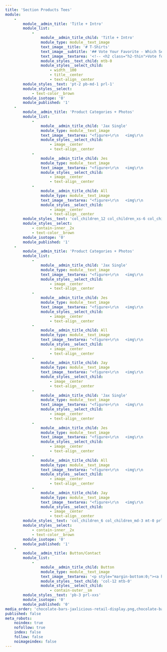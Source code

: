 ```yaml
---
title: 'Section Products Tees'
module:
    -
        module__admin_title: 'Title + Intro'
        module_list:
            -
                module__admin_title_child: 'Title + Intro'
                module_type: module__text_image
                text_image__title: '# T-Shirts'
                text_image__subtitle: '## Vote Your Favorite - Which Series should We Release First?'
                text_image__textarea: '<!-- <h2 class="h2-thin">Vote for Your Favorite Tee</h2> -->'
                module_styles__text_child: mtb-0
                module_styles__select_child:
                    - width__100
                    - title__center
                    - text-align__center
        module_styles__text: 'pt-2 pb-md-1 prl-1'
        module_styles__select:
            - text-color__brown
        module_isotope: '0'
        module_published: '1'
    -
        module__admin_title: 'Product Categories + Photos'
        module_list:
            -
                module__admin_title_child: 'Jax Single'
                module_type: module__text_image
                text_image__textarea: "<figure>\r\n   <img\r\n         \tsrc=\"/user/pages/section-products-tees/tshirt-single-h-jax-black.svg\"\r\n            class=\"lazyload\"\r\n            alt=\"6 Jaxlicious chocolate bars displayed in red tissue paper and ribbon\" />\r\n</figure>\r\n<h3 style=\"margin-top:1rem;\">Series 1</h3>"
                module_styles__select_child:
                    - image__center
                    - text-align__center
            -
                module__admin_title_child: Jes
                module_type: module__text_image
                text_image__textarea: "<figure>\r\n   <img\r\n         \tsrc=\"/user/pages/section-products-tees/tshirt-single-round-jes-green.svg\"\r\n            class=\"lazyload\"\r\n            alt=\"6 Jaxlicious chocolate bars displayed in red tissue paper and ribbon\" />\r\n</figure>\r\n<h3 style=\"margin-top:1rem;\">Series 2</h3>"
                module_styles__select_child:
                    - image__center
                    - text-align__center
            -
                module__admin_title_child: All
                module_type: module__text_image
                text_image__textarea: "<figure>\r\n   <img\r\n         \tsrc=\"/user/pages/section-products-tees/tshirt-all-blue.svg\"\r\n            class=\"lazyload\"\r\n            alt=\"6 Jaxlicious chocolate bars displayed in red tissue paper and ribbon\" />\r\n</figure>\r\n<h3 style=\"margin-top:1rem;\">Series 3</h3>"
                module_styles__select_child:
                    - image__center
                    - text-align__center
        module_styles__text: 'col_children_12 col_children_xs-6 col_children_md-4 mt-0 prl_children_xs-xxs'
        module_styles__select:
            - contain-inner__2x
            - text-color__brown
        module_isotope: '0'
        module_published: '1'
    -
        module__admin_title: 'Product Categories + Photos'
        module_list:
            -
                module__admin_title_child: 'Jax Single'
                module_type: module__text_image
                text_image__textarea: "<figure>\r\n   <img\r\n         \tsrc=\"/user/pages/section-products-tees/tshirt-single-h-jax-black.svg\"\r\n            class=\"lazyload\"\r\n            alt=\"6 Jaxlicious chocolate bars displayed in red tissue paper and ribbon\" />\r\n</figure>"
                module_styles__select_child:
                    - image__center
                    - text-align__center
            -
                module__admin_title_child: Jes
                module_type: module__text_image
                text_image__textarea: "<figure>\r\n   <img\r\n         \tsrc=\"/user/pages/section-products-tees/tshirt-single-round-jes-green.svg\"\r\n            class=\"lazyload\"\r\n            alt=\"6 Jaxlicious chocolate bars displayed in red tissue paper and ribbon\" />\r\n</figure>"
                module_styles__select_child:
                    - image__center
                    - text-align__center
            -
                module__admin_title_child: All
                module_type: module__text_image
                text_image__textarea: "<figure>\r\n   <img\r\n         \tsrc=\"/user/pages/section-products-tees/tshirt-all-blue.svg\"\r\n            class=\"lazyload\"\r\n            alt=\"6 Jaxlicious chocolate bars displayed in red tissue paper and ribbon\" />\r\n</figure>"
                module_styles__select_child:
                    - image__center
                    - text-align__center
            -
                module__admin_title_child: Jay
                module_type: module__text_image
                text_image__textarea: "<figure>\r\n   <img\r\n         \tsrc=\"/user/pages/section-products-tees/tshirt-single-round-jay-yellow.svg\"\r\n            class=\"lazyload\"\r\n            alt=\"6 Jaxlicious chocolate bars displayed in red tissue paper and ribbon\" />\r\n</figure>"
                module_styles__select_child:
                    - image__center
                    - text-align__center
            -
                module__admin_title_child: 'Jax Single'
                module_type: module__text_image
                text_image__textarea: "<figure>\r\n   <img\r\n         \tsrc=\"/user/pages/section-products-tees/tshirt-single-h-jax-black.svg\"\r\n            class=\"lazyload\"\r\n            alt=\"6 Jaxlicious chocolate bars displayed in red tissue paper and ribbon\" />\r\n</figure>"
                module_styles__select_child:
                    - image__center
                    - text-align__center
            -
                module__admin_title_child: Jes
                module_type: module__text_image
                text_image__textarea: "<figure>\r\n   <img\r\n         \tsrc=\"/user/pages/section-products-tees/tshirt-single-round-jes-green.svg\"\r\n            class=\"lazyload\"\r\n            alt=\"6 Jaxlicious chocolate bars displayed in red tissue paper and ribbon\" />\r\n</figure>"
                module_styles__select_child:
                    - image__center
                    - text-align__center
            -
                module__admin_title_child: All
                module_type: module__text_image
                text_image__textarea: "<figure>\r\n   <img\r\n         \tsrc=\"/user/pages/section-products-tees/tshirt-all-blue.svg\"\r\n            class=\"lazyload\"\r\n            alt=\"6 Jaxlicious chocolate bars displayed in red tissue paper and ribbon\" />\r\n</figure>"
                module_styles__select_child:
                    - image__center
                    - text-align__center
            -
                module__admin_title_child: Jay
                module_type: module__text_image
                text_image__textarea: "<figure>\r\n   <img\r\n         \tsrc=\"/user/pages/section-products-tees/tshirt-single-round-jay-yellow.svg\"\r\n            class=\"lazyload\"\r\n            alt=\"6 Jaxlicious chocolate bars displayed in red tissue paper and ribbon\" />\r\n</figure>"
                module_styles__select_child:
                    - image__center
                    - text-align__center
        module_styles__text: 'col_children_6 col_children_md-3 mt-0 prl_children_xs-xxs pb-2 mtb_children_xs-xxs'
        module_styles__select:
            - contain-inner__2x
            - text-color__brown
        module_isotope: '0'
        module_published: '1'
    -
        module__admin_title: Button/Contact
        module_list:
            -
                module__admin_title_child: Button
                module_type: module__text_image
                text_image__textarea: '<p style="margin-bottom:0;"><a href="#contact-us" class="button button__md button__contained button__center b-white padding-right-left__md">Contact Us for Help</a></p>'
                module_styles__text_child: 'col-12 mtb-0'
                module_styles__select_child:
                    - contain-outer__sm
        module_styles__text: 'pb-3 prl-xxs'
        module_isotope: '0'
        module_published: '0'
media_order: 'chocolate-bars-jaxlicious-retail-display.png,chocolate-bars-jaxlicious-gift-bag-red.png,chocolate-bars-jaxlicious-paraphernalia-breakroom.jpg,chocolate-bars-jaxlicious-mug-black-white.png,chocolate-bars-jaxlicious-personal-gift-set-mug-6-bars.png,chocolate-bars-jaxlicious-personal-gift-set-white-tissue-paper.png'
published: false
meta_robots:
    noindex: true
    nofollow: true
    index: false
    follow: false
    noimageindex: false
---
```


